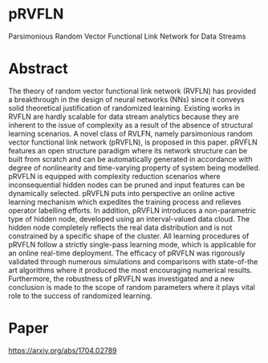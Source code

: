# pRVFLN
Parsimonious Random Vector Functional Link Network for Data Streams

# Abstract
The theory of random vector functional link network (RVFLN) has provided a breakthrough in the design of neural networks (NNs) since it conveys solid theoretical justification of randomized learning. Existing works in RVFLN are hardly scalable for data stream analytics because they are inherent to the issue of complexity as a result of the absence of structural learning scenarios. A novel class of RVLFN, namely parsimonious random vector functional link network (pRVFLN), is proposed in this paper. pRVFLN features an open structure paradigm where its network structure can be built from scratch and can be automatically generated in accordance with degree of nonlinearity and time-varying property of system being modelled. pRVFLN is equipped with complexity reduction scenarios where inconsequential hidden nodes can be pruned and input features can be dynamically selected. pRVFLN puts into perspective an online active learning mechanism which expedites the training process and relieves operator labelling efforts. In addition, pRVFLN introduces a non-parametric type of hidden node, developed using an interval-valued data cloud. The hidden node completely reflects the real data distribution and is not constrained by a specific shape of the cluster. All learning procedures of pRVFLN follow a strictly single-pass learning mode, which is applicable for an online real-time deployment. The efficacy of pRVFLN was rigorously validated through numerous simulations and comparisons with state-of-the art algorithms where it produced the most encouraging numerical results. Furthermore, the robustness of pRVFLN was investigated and a new conclusion is made to the scope of random parameters where it plays vital role to the success of randomized learning.

# Paper
https://arxiv.org/abs/1704.02789
